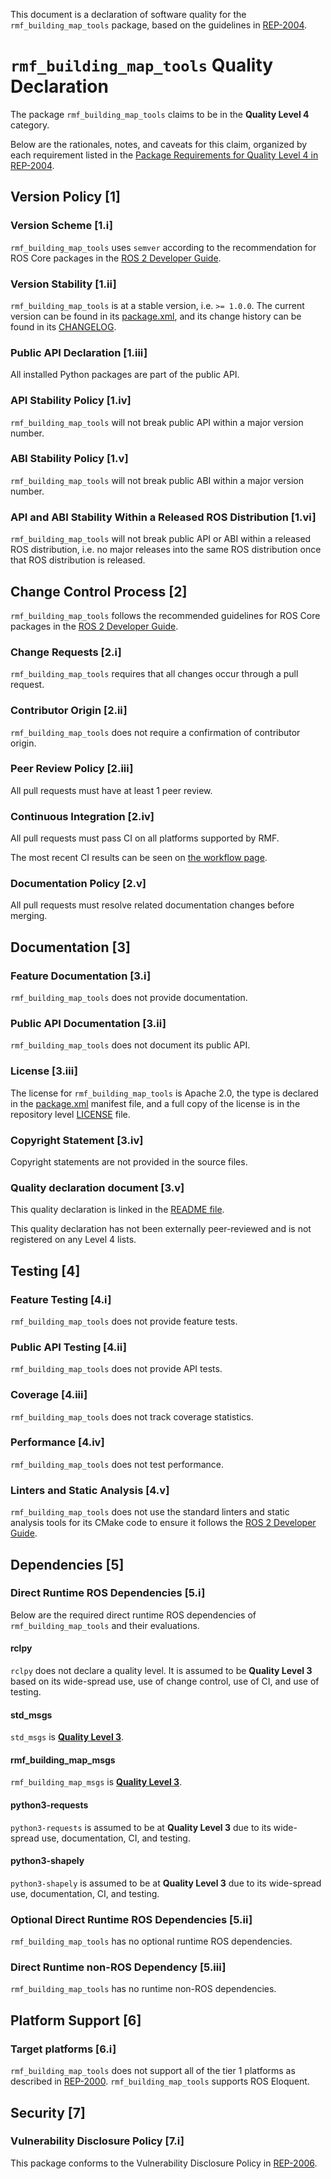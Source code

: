 This document is a declaration of software quality for the `rmf_building_map_tools` package, based on the guidelines in [REP-2004](https://www.ros.org/reps/rep-2004.html).

# `rmf_building_map_tools` Quality Declaration

The package `rmf_building_map_tools` claims to be in the **Quality Level 4** category.

Below are the rationales, notes, and caveats for this claim, organized by each requirement listed in the [Package Requirements for Quality Level 4 in REP-2004](https://www.ros.org/reps/rep-2004.html).

## Version Policy [1]

### Version Scheme [1.i]

`rmf_building_map_tools` uses `semver` according to the recommendation for ROS Core packages in the [ROS 2 Developer Guide](https://index.ros.org/doc/ros2/Contributing/Developer-Guide/#versioning).

### Version Stability [1.ii]

`rmf_building_map_tools` is at a stable version, i.e. `>= 1.0.0`.
The current version can be found in its [package.xml](package.xml), and its change history can be found in its [CHANGELOG](CHANGELOG.rst).

### Public API Declaration [1.iii]

All installed Python packages are part of the public API.

### API Stability Policy [1.iv]

`rmf_building_map_tools` will not break public API within a major version number.

### ABI Stability Policy [1.v]

`rmf_building_map_tools` will not break public ABI within a major version number.

### API and ABI Stability Within a Released ROS Distribution [1.vi]

`rmf_building_map_tools` will not break public API or ABI within a released ROS distribution, i.e. no major releases into the same ROS distribution once that ROS distribution is released.

## Change Control Process [2]

`rmf_building_map_tools` follows the recommended guidelines for ROS Core packages in the [ROS 2 Developer Guide](https://index.ros.org/doc/ros2/Contributing/Developer-Guide/#package-requirements).

### Change Requests [2.i]

`rmf_building_map_tools` requires that all changes occur through a pull request.

### Contributor Origin [2.ii]

`rmf_building_map_tools` does not require a confirmation of contributor origin.

### Peer Review Policy [2.iii]

All pull requests must have at least 1 peer review.

### Continuous Integration [2.iv]

All pull requests must pass CI on all platforms supported by RMF.

The most recent CI results can be seen on [the workflow page](https://github.com/osrf/rmf_core/actions?query=workflow%3Abuild+branch%3Amaster).

### Documentation Policy [2.v]

All pull requests must resolve related documentation changes before merging.

## Documentation [3]

### Feature Documentation [3.i]

`rmf_building_map_tools` does not provide documentation.

### Public API Documentation [3.ii]

`rmf_building_map_tools` does not document its public API.

### License [3.iii]

The license for `rmf_building_map_tools` is Apache 2.0, the type is declared in the [package.xml](package.xml) manifest file, and a full copy of the license is in the repository level [LICENSE](../LICENSE) file.

### Copyright Statement [3.iv]

Copyright statements are not provided in the source files.

### Quality declaration document [3.v]

This quality declaration is linked in the [README file](README.md).

This quality declaration has not been externally peer-reviewed and is not registered on any Level 4 lists.

## Testing [4]

### Feature Testing [4.i]

`rmf_building_map_tools` does not provide feature tests.

### Public API Testing [4.ii]

`rmf_building_map_tools` does not provide API tests.

### Coverage [4.iii]

`rmf_building_map_tools` does not track coverage statistics.

### Performance [4.iv]

`rmf_building_map_tools` does not test performance.

### Linters and Static Analysis [4.v]

`rmf_building_map_tools` does not use the standard linters and static analysis tools for its CMake code to ensure it follows the [ROS 2 Developer Guide](https://index.ros.org/doc/ros2/Contributing/Developer-Guide/#linters).

## Dependencies [5]

### Direct Runtime ROS Dependencies [5.i]

Below are the required direct runtime ROS dependencies of `rmf_building_map_tools` and their evaluations.

#### rclpy

`rclpy` does not declare a quality level.
It is assumed to be **Quality Level 3** based on its wide-spread use, use of change control, use of CI, and use of testing.

#### std_msgs

`std_msgs` is [**Quality Level 3**](https://github.com/ros2/common_interfaces/blob/master/std_msgs/QUALITY_DECLARATION.md).

#### rmf_building_map_msgs

`rmf_building_map_msgs` is [**Quality Level 3**](https://github.com/open-rmf/rmf_building_map_msgs/blob/main/rmf_building_map_msgs/QUALITY_DECLARATION.md).

#### python3-requests

`python3-requests` is assumed to be at **Quality Level 3** due to its wide-spread use, documentation, CI, and testing.

#### python3-shapely

`python3-shapely` is assumed to be at **Quality Level 3** due to its wide-spread use, documentation, CI, and testing.

### Optional Direct Runtime ROS Dependencies [5.ii]

`rmf_building_map_tools` has no optional runtime ROS dependencies.

### Direct Runtime non-ROS Dependency [5.iii]

`rmf_building_map_tools` has no runtime non-ROS dependencies.

## Platform Support [6]

### Target platforms [6.i]

`rmf_building_map_tools` does not support all of the tier 1 platforms as described in [REP-2000](https://www.ros.org/reps/rep-2000.html#support-tiers).
`rmf_building_map_tools` supports ROS Eloquent.

## Security [7]

### Vulnerability Disclosure Policy [7.i]

This package conforms to the Vulnerability Disclosure Policy in [REP-2006](https://www.ros.org/reps/rep-2006.html).
